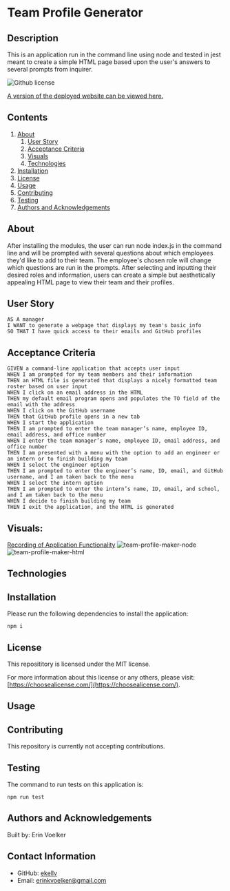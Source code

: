 
  
# Team Profile Generator

## Description 

This is an application run in the command line using node and tested in jest meant to create a simple HTML page based upon the user's answers to several prompts from inquirer. 

![Github license](http://img.shields.io/badge/License-MIT-yellow.svg)

[A version of the deployed website can be viewed here.](https://ekellv.github.io/Team-Profile-Generator/)

## Contents
1. [About](#about)
      1. [User Story](#user%20story)
      2. [Acceptance Criteria](#acceptance%20criteria)
      3. [Visuals](#visuals)
      4. [Technologies](#technologies)
2. [Installation](#installation)
3. [License](#license)
4. [Usage](#usage)
5. [Contributing](#contributing)
6. [Testing](#testing)
7. [Authors and Acknowledgements](#authors%20and%20acknowledgements)

## About

After installing the modules, the user can run node index.js in the command line and will be prompted with several questions about which employees they'd like to add to their team. The employee's chosen role will change which questions are run in the prompts. After selecting and inputting their desired roles and information, users can create a simple but aesthetically appealing HTML page to view their team and their profiles. 

## User Story

```
AS A manager
I WANT to generate a webpage that displays my team's basic info
SO THAT I have quick access to their emails and GitHub profiles
```

## Acceptance Criteria 

```
GIVEN a command-line application that accepts user input
WHEN I am prompted for my team members and their information
THEN an HTML file is generated that displays a nicely formatted team roster based on user input
WHEN I click on an email address in the HTML
THEN my default email program opens and populates the TO field of the email with the address
WHEN I click on the GitHub username
THEN that GitHub profile opens in a new tab
WHEN I start the application
THEN I am prompted to enter the team manager’s name, employee ID, email address, and office number
WHEN I enter the team manager’s name, employee ID, email address, and office number
THEN I am presented with a menu with the option to add an engineer or an intern or to finish building my team
WHEN I select the engineer option
THEN I am prompted to enter the engineer’s name, ID, email, and GitHub username, and I am taken back to the menu
WHEN I select the intern option
THEN I am prompted to enter the intern’s name, ID, email, and school, and I am taken back to the menu
WHEN I decide to finish building my team
THEN I exit the application, and the HTML is generated
```

## Visuals: 

[Recording of Application Functionality](https://user-images.githubusercontent.com/103372188/182389812-a387e5e7-83f1-48b8-966a-f490b4d8bcf3.mp4)
![team-profile-maker-node](https://user-images.githubusercontent.com/103372188/182389878-e86413f4-d8ab-4e10-82dd-86e3a8c222a3.png)
![team-profile-maker-html](https://user-images.githubusercontent.com/103372188/182389890-a8d89bdc-8b4d-4110-bb75-81ae0605344e.png)



## Technologies



## Installation 

Please run the following dependencies to install the application: 

`
npm i
`

## License 

This reposititory is licensed under the MIT license. 

For more information about this license or any others, please visit: [https://choosealicense.com/](https://choosealicense.com/).

## Usage 



## Contributing 

This repository is currently not accepting contributions. 

## Testing 

The command to run tests on this application is: 

`
npm run test
`

## Authors and Acknowledgements

Built by: Erin Voelker

## Contact Information

* GitHub: [ekellv](https://github.com/ekellv)
* Email: [erinkvoelker@gmail.com](mailto:erinkvoelker@gmail.com)

